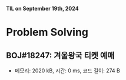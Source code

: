 **TIL on September 19th, 2024**

# Problem Solving
## BOJ#18247: 겨울왕국 티켓 예매
* 메모리: 2020 kB, 시간: 0 ms, 코드 길이: 274 B 


